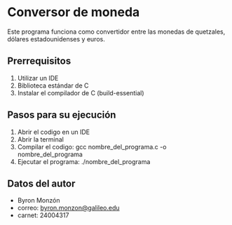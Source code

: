 # Conversor de moneda

Este programa funciona como convertidor entre las monedas de quetzales, dólares estadounidenses y euros.

## Prerrequisitos
1. Utilizar un IDE
2. Biblioteca estándar de C
2. Instalar el compilador de C (build-essential)

## Pasos para su ejecución
1. Abrir el codigo en un IDE
2. Abrir la terminal
3. Compilar el codigo: gcc nombre_del_programa.c -o nombre_del_programa
4. Ejecutar el programa: ./nombre_del_programa

## Datos del autor

- Byron Monzón
- correo: byron.monzon@galileo.edu
- carnet: 24004317